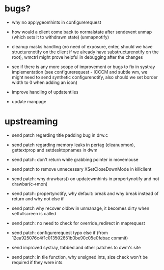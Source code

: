 # bugs?

* why no applygeomhints in configurerequest

* how would a client come back to normalstate after sendevent unmap (which sets
  it to withdrawn state) (unmapnotify)

* cleanup masks handling (no need of exposure, enter, should we have
  structurenotify on the client if we already have substructurenotify on the
  root), wmctrl might prove helpful in debugging after the changes

* see if there is any more scope of improvement or bugs to fix in systray
  implementation (see configurerequest - ICCCM and subtle wm, we might need to
  send synthetic configurenotify, also should we set border width to 0 when
  adding an icon)

* improve handling of updatentiles

* update manpage


# upstreaming

* send patch regarding title padding bug in drw.c

* send patch regarding memory leaks in pertag (cleanupmon), gettextprop and
  setdesktopnames in dwm

* send patch: don't return while grabbing pointer in movemouse

* send patch to remove unnecessary XSetCloseDownMode in killclient

* send patch: why drawbars() on updatewmhints in propertynotify and not
  drawbar(c-\>mon)

* send patch: propertynotify, why default: break and why break instead of return
  and why not else if

* send patch why recover oldbw in unmanage, it becomes dirty when setfullscreen
  is called

* send patch: no need to check for override\_redirect in maprequest

* send patch: configurerequest typo else if
  (from 12ea925076c4f1c013502651b0be90c05e0febac commit)

* send improved systray, tabbed and other patches to dwm's site

* send patch: in tile function, why unsigned ints, size check won't be required
  if they were ints
